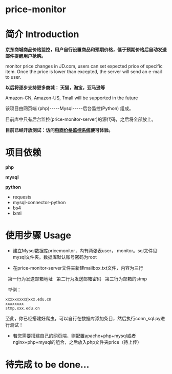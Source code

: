 price-monitor
==========

# 简介 Introduction

**京东商城商品价格监控，用户自行设置商品和预期价格，低于预期价格后自动发送邮件提醒用户抢购。**

monitor price changes in JD.com, users can set expected price of specific item. Once the price is lower than excepted, the server will send an e-mail to user. 

**以后将逐步支持更多商城： 天猫，淘宝，亚马逊等**

Amazon-CN, Amazon-US, Tmall will be supported in the future

该项目由网页端      (php)-----Mysql-----后台监控(Python)      组成。

目前库中只有后台监控(price-monitor-server)的源代码，之后将全部放上。

**目前已经开放测试：访问<a href="http://monitor.usau-buy.me/">电商价格监控系统</a>便可体验。**

# 项目依赖

**php**

**mysql**

**python**

- requests
- mysql-connector-python
- bs4
- lxml


# 使用步骤 Usage

- 建立Mysql数据库pricemonitor，内有两张表user， monitor。sql文件见mysql文件夹。数据库默认账号密码为root

- 在price-monitor-server文件夹新建mailbox.txt文件，内容为三行

       第一行为发送邮箱地址
       第二行为发送邮箱密码
       第三行为邮箱的stmp

       举例：
```
xxxxxxxxx@xxx.edu.cn  
xxxxxxxx
stmp.xxx.edu.cn
```
至此，你已经搭建好爬虫，可以自行在数据库添加条目，然后执行conn_sql.py进行测试！

- 若您需要搭建自己的网页端，则配置apache+php+mysql或者nginx+php+mysql的组合，之后放入php文件夹price（待上传）


# 待完成 to be done...
